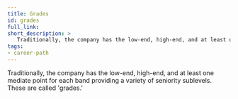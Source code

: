 ```yaml
---
title: Grades
id: grades
full_link:
short_description: >
   Traditionally, the company has the low-end, high-end, and at least one mediate point for each band providing a variety of seniority sublevels. These are called 'grades.'
tags:
- career-path
---
```


Traditionally, the company has the low-end, high-end, and at least one mediate point for each band providing a variety of seniority sublevels. These are called 'grades.'
